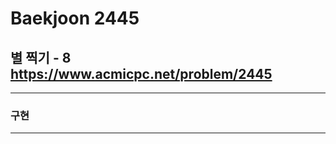 Baekjoon 2445
=============
별 찍기 - 8  <https://www.acmicpc.net/problem/2445>
---------------
- - -
### 구현
- - -
